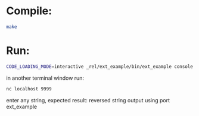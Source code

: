# Compile:

```bash
make
```

# Run:

```bash
CODE_LOADING_MODE=interactive _rel/ext_example/bin/ext_example console
```

  in another terminal window run:
```bash
nc localhost 9999
```

  enter any string, expected result: reversed string output using port ext_example
